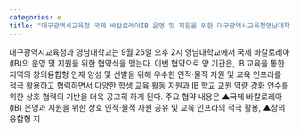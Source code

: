 ```yaml
---
categories: e
title: "대구광역시교육청 국제 바칼로레아IB 운영 및 지원을 위한 대구광역시교육청영남대학교 간 업무 협약"
---
```

대구광역시교육청과 영남대학교는 9월 26일 오후 2시 영남대학교에서 국제 바칼로레아(IB)의 운영 및 지원을 위한 협약식을 맺는다. 이번 협약으로 양 기관은, IB 교육을 통한 지역의 창의융합형 인재 양성 및 선발을 위해 우수한 인적·물적 자원 및 교육 인프라를 적극 활용하고 협력하면서 다양한 학생 교육 활동 지원과 IB 학교 교원 역량 강화 연수를 위한 상호 협력의 기반을 더욱 공고히 하게 된다. 주요 협약 내용은 ▲국제 바칼로레아(IB) 운영과 지원을 위한 상호 인적·물적 자원 공유 및 교육 인프라의 적극 활용, ▲창의융합형 지